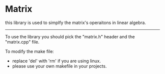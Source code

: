 # Matrix
 this library is used to simplfy the matrix's operaitons in linear algebra.
 
 
 ------------- 
 To use the library you should pick the "matrix.h" header and the "matrix.cpp" file.
 
 To modify the make file: 
   - replace 'del' with 'rm' if you are using linux.
   - please use your own makefile in your projects.
 
